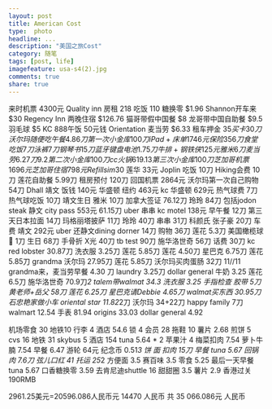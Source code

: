 ```yaml
---
layout: post
title: American Cost
type:  photo
headline: ...
description: "美国之旅Cost"
category: 随笔
tags: [post, life]
imagefeature: usa-s4(2).jpg
comments: true
share: true
---
```


来时机票 4300元
Quality inn 房租 218
吃饭 110
糖换零 $1.96
Shannon开车来 $30
Regency Inn 两晚住宿 $126.76
猫哥带假中国餐 $8
龙哥带中国自助餐 $9.5
羽毛球 $5
KC 888午饭 50元钱
Orientation 麦当劳 $6.33
租车押金 $35
买卡30刀
沃尔玛随便吃午餐 4.86刀
第一次小金库 100刀
iPad+床单 1746元
保险 356刀
食堂吃饭7刀
泳裤7刀
钢琴书15刀
蓝牙键盘电池 1.75刀
牛排+钢铁侠 125元
雅米 6刀
麦当劳 6.27刀
9.2 第二次小金库 100刀
cc火锅 61
9.13 第三次小金库 100刀
芝加哥机票 1696 元
芝加哥住宿 798元
Refill sim 30$
莲华 33元
Joplin 吃饭 10刀
Hiking会费 10刀
莲花自助餐 5.99刀
租房预付 120刀
回国机票 2864元
沃尔玛第一次自己购物 54刀
Dhall 靖文 饭钱 140元
华盛顿 纽约 463元
kc 华盛顿 629元
热气球费 7刀
热气球吃饭 10刀
靖文生日 雅米 10刀
加拿大签证 76.12刀
玲玲 84刀 包括jodon steak
静文 city pass 553元
61.15刀 uber
串串 kc motel 138元
早午餐 12刀
第三天日本拉面 14刀
玛格丽塔披萨 11刀
玲玲 40刀
串串 31刀  科颜氏
张子豪 20刀 车费
靖文 292元 uber
还静文dining dorner 14刀
购物 36刀
莲花 5.3刀
美国橄榄球🏈 1刀
生日 68刀
手骨折 X光 40刀
tb test 90刀
施华洛世奇 56刀
话费 30刀
kc red lobster 30.87刀
洗衣服 3.25刀
莲花 5.85刀
莲花 4.50刀
星巴克 6.75刀
莲花 5.85刀
grandma 沃尔玛 27.95刀
莲花 5.85刀
沃尔玛买肉蛋肠 32刀
11//11 grandma来，麦当劳早餐 4.30 刀
laundry 3.25刀
dollar general 牛奶 3.25
莲花 6.5刀
施华洛世奇 70.9刀*2
talem带walmat 34.3
洗衣服 3.25
手指检查 胶带 5刀
黄老师+岳父 58刀
莲花 6.25刀
星巴克请Debbie 4.65刀
walmat买东西 30.95刀
石忠艳家做小车 oriental star 11.82*2刀
沃尔玛 34+22刀
happy family 7刀
walmart 12.54
手表 81.94
origins 33.03
dollar general 4.92

机场零食 30
地铁10
行李 4
酒店 54.6
锁 4
会员 28
拖鞋 10
薯片 2.68
煎饼 5
cvs 16
地铁 31
skybus 5
酒店 154
tuna 5.64 * 2
苹果汁 4
梅菜扣肉 7.54
萝卜牛腩 7.54
早餐 6.47
游轮 64元
纪念币 0.51*3
饼 面 扣肉 15刀
早餐 tuna 5.67
回锅肉 7.6刀
弦儿口红 41
托运 25*2
方便面 3.5
赛百味 3.5
零食 5.25
最后一天早餐 tuna 5.67
口香糖换零 3.59
去肯尼迪shuttle 16
甜甜圈 3.5
薯片 2.9
香港过关 190RMB

2961.25美元=20596.086人民币元
14470 人民币
共 35 066.086元 人民币


